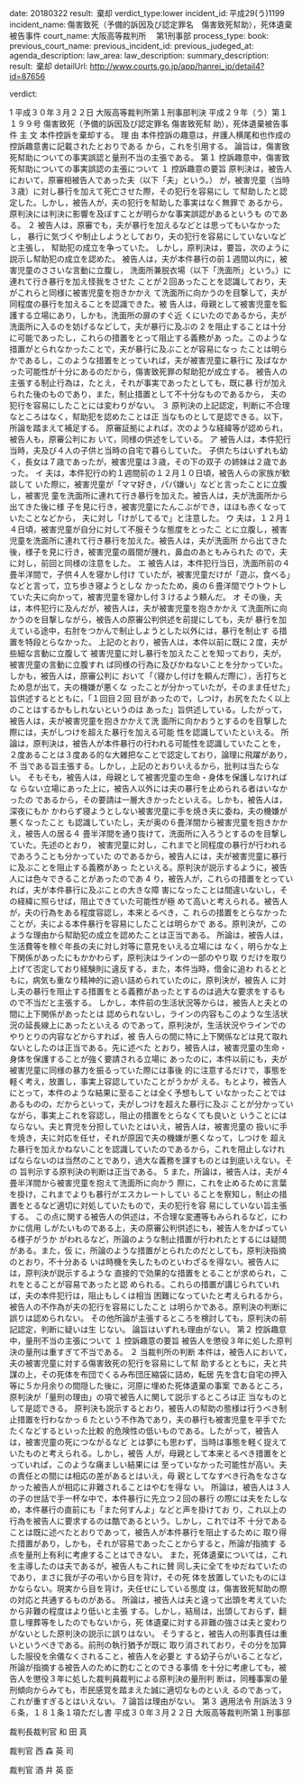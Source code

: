 
date: 20180322
result:  棄却
verdict_type:lower
incident_id: 平成29(う)1199
incident_name: 傷害致死（予備的訴因及び認定罪名　傷害致死幇助），死体遺棄被告事件
court_name: 大阪高等裁判所 　第1刑事部
process_type:
book: 
previous_court_name:
previous_incident_id:
previous_judeged_at:
agenda_description: 
law_area: 
law_description: 
summary_description:  
result:  棄却
detailUrl: http://www.courts.go.jp/app/hanrei_jp/detail4?id=87656

verdict:

 1 
平成３０年３月２２日 大阪高等裁判所第１刑事部判決 
平成２９年（う）第１１９９号 傷害致死（予備的訴因及び認定罪名 傷害致死幇
助），死体遺棄被告事件 
主        文 
本件控訴を棄却する。 
理        由 
 本件控訴の趣意は，弁護人横尾和也作成の控訴趣意書に記載されたとおりである
から，これを引用する。 
 論旨は，傷害致死幇助についての事実誤認と量刑不当の主張である。 
第１ 控訴趣意中，傷害致死幇助についての事実誤認の主張について 
 １ 控訴趣意の要旨 
原判決は，被告人において，原審相被告人であった夫（以下「夫」という。）
が，被害児童（当時３歳）に対し暴行を加えて死亡させた際，その犯行を容易にし
て幇助したと認定した。しかし，被告人が，夫の犯行を幇助した事実はなく無罪で
あるから，原判決には判決に影響を及ぼすことが明らかな事実誤認があるというも
のである。 
 ２  被告人は，原審でも，夫が暴行を加えるなどとは思ってもいなかったし，
暴行に気づくや制止しようとしており，夫の犯行を容易にしていないなどと主張し，
幇助犯の成立を争っていた。 
 しかし，原判決は，要旨，次のように説示し幇助犯の成立を認めた。 
 被告人は，夫が本件暴行の前１週間以内に，被害児童のささいな言動に立腹し，
洗面所兼脱衣場（以下「洗面所」という。）に連れて行き暴行を加え怪我をさせた
ことが２回あったことを認識しており，夫がこれらと同様に被害児童を抱きかかえ
て洗面所に向かうのを目撃して，夫が同程度の暴行を加えることを認識できた。被
告人は，母親として被害児童を監護する立場にあり，しかも，洗面所の扉のすぐ近
くにいたのであるから，夫が洗面所に入るのを妨げるなどして，夫が暴行に及ぶの
 2 
を阻止することは十分に可能であったし，これらの措置をとって阻止する義務があ
った。このような措置がとられなかったことで，夫が暴行に及ぶことが容易になっ
たことは明らかであるし，このような措置をとっていれば，夫が被害児童に暴行に
及ばなかった可能性が十分にあるのだから，傷害致死罪の幇助犯が成立する。 
被告人の主張する制止行為は，たとえ，それが事実であったとしても，既に暴
行が加えられた後のものであり，また，制止措置として不十分なものであるから，
夫の犯行を容易にしたことには変わりがない。 
 ３ 原判決の上記認定，判断に不合理なところはなく，幇助犯を認めたことは正
当なものとして是認できる。以下，所論を踏まえて補足する。 
  原審証拠によれば，次のような経緯等が認められ，被告人も，原審公判にお
いて，同様の供述をしている。 
 ア 被告人は，本件犯行当時，夫及び４人の子供と当時の自宅で暮らしていた。
子供たちはいずれも幼く，長女は７歳であったが，被害児童は３歳，その下の双子
の姉妹は２歳であった。 
 イ 夫は，本件犯行の約１週間前の１２月１０日頃，被告人らの家族が歓談して
いた際に，被害児童が「ママ好き，パパ嫌い」などと言ったことに立腹し，被害児
童を洗面所に連れて行き暴行を加えた。被告人は，夫が洗面所から出てきた後に様
子を見に行き，被害児童にたんこぶができ，ほほも赤くなっていたことなどから，
夫に対し「けがしてるで」と注意した。 
 ウ 夫は，１２月１４日頃，被害児童が自分に対して不服そうな態度をとったこ
とに立腹し，被害児童を洗面所に連れて行き暴行を加えた。被告人は，夫が洗面所
から出てきた後，様子を見に行き，被害児童の眉間が腫れ，鼻血のあともみられた
ので，夫に対し，前回と同様の注意をした。 
 エ 被告人は，本件犯行当日，洗面所前の４畳半洋間で，子供４人を寝かし付け
ていたが，被害児童だけが「遊ぶ，食べる」などと言って，立ち歩き寝ようとしな
かったため，奥の６畳洋間でウトウトしていた夫に向かって，被害児童を寝かし付
 3 
けるよう頼んだ。 
 オ その後，夫は，本件犯行に及んだが，被告人は，夫が被害児童を抱きかかえ
て洗面所に向かうのを目撃しながら，被告人の原審公判供述を前提にしても，夫が
暴行を加えている途中，右肘をつかんで制止しようとした以外には，暴行を制止す
る措置を特段とらなかった。 
  上記のとおり，被告人は，本件以前に既に２度，夫が些細な言動に立腹して
被害児童に対し暴行を加えたことを知っており，夫が，被害児童の言動に立腹すれ
ば同様の行為に及びかねないことを分かっていた。しかも，被告人は，原審公判に
おいて「（寝かし付けを頼んだ際に），舌打ちとため息が出て，夫の機嫌が悪くな
ったことが分かっていたが，そのまま任せた」旨供述するとともに，「１回目２回
目があったので，しつけ，お尻をたたく以上のことはするかもしれないというのは
あった」旨供述している。したがって，被告人は，夫が被害児童を抱きかかえて洗
面所に向かおうとするのを目撃した際には，夫がしつけを超えた暴行を加える可能
性を認識していたといえる。 
所論は，原判決は，被告人が本件暴行の行われる可能性を認識していたことを，
２度あることは３度ある的な大雑把なことで認定しており，論理に飛躍があり，不
当である旨主張する。しかし，上記のとおりいえるから，批判は当たらない。 
  そもそも，被告人は，母親として被害児童の生命・身体を保護しなければな
らない立場にあった上に，被告人以外には夫の暴行を止められる者はいなかったの
であるから，その要請は一層大きかったといえる。しかも，被告人は，深夜にもか
かわらず寝ようとしない被害児童に手を焼き夫に委ね，夫の機嫌が悪くなったこと
も認識していたし，夫が奥の６畳洋間から被害児童を抱きかかえ，被告人の居る４
畳半洋間を通り抜けて，洗面所に入ろうとするのを目撃していた。先述のとおり，
被害児童に対し，これまでと同程度の暴行が行われるであろうことも分かっていた
のであるから，被告人には，夫が被害児童に暴行に及ぶことを阻止する義務があっ
たといえる。原判決が説示するように，被告人には色々できることがあったのであ
 4 
り，被告人が，これらの措置をとっていれば，夫が本件暴行に及ぶことの大きな障
害になったことは間違いないし，その経緯に照らせば，阻止できていた可能性が極
めて高いと考えられる。被告人が，夫の行為をある程度容認し，本来とるべき，こ
れらの措置をとらなかったことが，夫による本件暴行を容易にしたことは明らかで
ある。原判決が，このような理由から幇助犯の成立を認めたことは正当である。 
 所論は，被告人は，生活費等を稼ぐ年長の夫に対し対等に意見をいえる立場には
なく，明らかな上下関係があったにもかかわらず，原判決はラインの一部のやり取
りだけを取り上げて否定しており経験則に違反する，また，本件当時，借金に追わ
れるとともに，病気も重なり精神的に追い詰められていたのに，原判決が，被告人
に対し夫の暴行を阻止する措置をとる義務があったとするのは過大な要求をするも
ので不当だと主張する。 
 しかし，本件前の生活状況等からは，被告人と夫との間に上下関係があったとは
認められないし，ラインの内容もこのような生活状況の延長線上にあったといえる
のであって，原判決が，生活状況やラインでのやりとりの内容などからすれば，被
告人らの間に特に上下関係などは見て取れないとしたのは正当である。先に述べた
とおり，被告人は，被害児童の生命・身体を保護することが強く要請される立場に
あったのに，本件以前にも，夫が被害児童に同様の暴力を振るっていた際には事後
的に注意するだけで，事態を軽く考え，放置し，事実上容認していたことがうかが
える。もとより，被告人にとって，本件のような結果に至ることは全く予想もして
いなかったことではあるものの，だからといって，夫がしつけを超えた暴行に及ぶ
ことが分かっていながら，事実上これを容認し，阻止の措置をとらなくても良いと
いうことにはならない。夫と育児を分担していたとはいえ，被告人は，被害児童の
扱いに手を焼き，夫に対応を任せ，それが原因で夫の機嫌が悪くなって，しつけを
超えた暴行を加えかねないことを認識していたのであるから，これを阻止しなけれ
ばならないのは当然のことであり，過大な義務を課すものとは到底いえない。その
旨判示する原判決の判断は正当である。 
 5 
 また，所論は，被告人は，夫が４畳半洋間から被害児童を抱えて洗面所に向かう
際に，これを止めるために言葉を掛け，これまでよりも暴行がエスカレートしてい
ることを察知し，制止の措置をとるなど適切に対処していたもので，夫の犯行を容
易にしていない旨主張する。 
この点に関する被告人の供述は，不合理な変遷等もみられるなど，にわかに信用
しがたいものである上，夫の原審公判供述にも，被告人をかばっている様子がうか
がわれるなど，所論のような制止措置が行われたとするには疑問がある。また，仮
に，所論のような措置がとられたのだとしても，原判決指摘のとおり，不十分ある
いは時機を失したものといわざるを得ない。被告人には，原判決が説示するような
直接的で効果的な措置をとることが求められ，これをとることが容易であったと認
められる。これらの措置が講じられていれば，夫の本件犯行は，阻止もしくは相当
困難になっていたと考えられるから，被告人の不作為が夫の犯行を容易にしたこと
は明らかである。原判決の判断に誤りは認められない。 
その他所論が主張するところを検討しても，原判決の前記認定，判断に疑いは生
じない。 
 論旨はいずれも理由がない。 
第２ 控訴趣意中，量刑不当の主張について 
１ 控訴趣意の要旨 
 被告人を懲役３年に処した原判決の量刑は重すぎて不当である。 
 ２ 当裁判所の判断 
 本件は，被告人において，夫の被害児童に対する傷害致死の犯行を容易にして幇
助するとともに，夫と共謀の上，その死体を布団でくるみ布団圧縮袋に詰め，転居
先を含む自宅の押入等に５か月余りの間隠した後に，河原に埋めた死体遺棄の事案
であるところ，原判決が「量刑の理由」の項で被告人に関して説示するところは正
当なものとして是認できる。 
 原判決も説示するとおり，被告人の幇助の態様は行うべき制止措置を行わなかっ
 6 
たという不作為であり，夫の暴行も被害児童を平手でたたくなどするといった比較
的危険性の低いものである。したがって，被告人は，被害児童の死につながるなど
とは夢にも思わず，当時は事態を軽く捉えていたものと考えられる。しかし，被告
人が，母親として本来とるべき措置をとっていれば，このような痛ましい結果には
至っていなかった可能性が高い。夫の責任との間には相応の差があるとはいえ，母
親としてなすべき行為をなさなかった被告人が相応に非難されることはやむを得な
い。 
 所論は，被告人は３人の子の世話で手一杯な中で，本件暴行に先立つ２回の暴行
の際には夫をたしなめ，本件暴行の直前にも「また何すんよ」などと声を掛けてお
り，これ以上の行為を被告人に要求するのは酷であるという。しかし，これでは不
十分であることは既に述べたとおりであって，被告人が本件暴行を阻止するために
取り得た措置があり，しかも，それが容易であったことからすると，所論が指摘す
る点を量刑上有利に考慮することはできない。 
 また，死体遺棄については，これを主導したのは夫であるが，被告人もこれに賛
同し夫に全てをゆだねていたのであり，まさに我が子の弔いから目を背け，その死
体を放置していたものにほかならない。現実から目を背け，夫任せにしている態度
は，傷害致死幇助の際の対応と共通するものがある。 
所論は，被告人は夫と違って出頭を考えていたから非難の程度はより低いと主張
する。しかし，結局は，出頭しておらず，翻意し埋葬等をしたのでもないから，死
体遺棄に対する非難の強さは夫と変わりがないとした原判決の説示に誤りはない。 
 そうすると，被告人の刑事責任は重いというべきである。前刑の執行猶予が既に
取り消されており，その分を加算した服役を余儀なくされること，被告人を必要と
する幼子らがいることなど，所論が指摘する被告人のために酌むことのできる事情
を十分に考慮しても，被告人を懲役３年に処した裁判員裁判による原判決の量刑判
断は，同種事案の量刑傾向からみても，市民感覚を踏まえた誠に適切なものといえ
るのであって，これが重すぎるとはいえない。 
 7 
論旨は理由がない。 
第３ 適用法令 
 刑訴法３９６条，１８１条１項ただし書 
平成３０年３月２２日 
大阪高等裁判所第１刑事部 
 
裁判長裁判官   和 田   真 
 
 
 
   裁判官   西 森 英 司 
 
 
 
   裁判官   酒 井 英 臣 

                    
